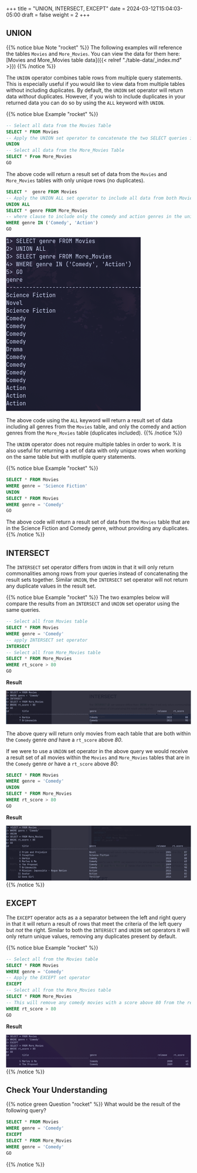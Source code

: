 +++
title = "UNION, INTERSECT, EXCEPT"
date = 2024-03-12T15:04:03-05:00
draft = false
weight = 2
+++

## UNION

{{% notice blue Note "rocket" %}}
The following examples will reference the tables `Movies` and `More_Movies`. You can view the data for them here: [Movies and More_Movies table data]({{< relref "./table-data/_index.md" >}})
{{% /notice %}}

The `UNION` operator combines table rows from multiple query statements. This is especially useful if you would like to view data from multiple tables without including duplicates. By default, the `UNION` set operator will return data *without* duplicates. However, if you wish to include duplicates in your returned data you can do so by using the `ALL` keyword with `UNION`.

{{% notice blue Example "rocket" %}}
```sql
-- Select all data from the Movies Table
SELECT * FROM Movies
-- Apply the UNION set operator to concatenate the two SELECT queries into a single result
UNION
-- Select all data from the More_Movies Table
SELECT * From More_Movies
GO
```

The above code will return a result set of data from the `Movies` and `More_Movies` tables with only unique rows (no duplicates).

```sql
SELECT *  genre FROM Movies
-- Apply the UNION ALL set operator to include all data from both Movies and More_Movies tables
UNION ALL
SELECT * genre FROM More_Movies
-- where clause to include only the comedy and action genres in the union
WHERE genre IN ('Comedy', 'Action')
GO
```

![UNION query to return ALL genres from the Movies table, but only the comedy and action genres from the More_Movies table](pictures/union-all.png?classes=border)

The above code using the `ALL` keyword will return a result set of data including all genres from the `Movies` table, and only the comedy and action genres from the `More_Movies` table (duplicates included).
{{% /notice %}}

The `UNION` operator does not require multiple tables in order to work. It is also useful for returning a set of data with only unique rows when working on the same table but with mutliple query statements.

{{% notice blue Example "rocket" %}}
```sql
SELECT * FROM Movies
WHERE genre = 'Science Fiction'
UNION
SELECT * FROM Movies
WHERE genre = 'Comedy'
GO
```

The above code will return a result set of data from the `Movies` table that are in the Science Fiction and Comedy genre, without providing any duplicates.
{{% /notice %}}

## INTERSECT

The `INTERSECT` set operator differs from `UNION` in that it will only return commonalities among rows from your queries instead of concatenating the result sets together. Similar `UNION`, the `INTERSECT` set operator will not return any duplicate values in the result set.

{{% notice blue Example "rocket" %}}
The two examples below will compare the results from an `INTERSECT` and `UNION` set operator using the same queries.

```sql
-- Select all from Movies table
SELECT * FROM Movies
WHERE genre = 'Comedy'
-- apply INTERSECT set operator
INTERSECT
-- Select all from More_Movies table
SELECT * FROM More_Movies
WHERE rt_score > 80
GO
```

**Result**

![Result set returned from running an INTERSECT query against the movies and more_movies tables](pictures/intersect-example.png?classes=border)

The above query will return only movies from each table that are both within the `Comedy` genre *and* have a `rt_score` above *80*.

If we were to use a `UNION` set operator in the above query we would receive a result set of all movies within the  `Movies` and `More_Movies` tables that are in the `Comedy` genre *or* have a `rt_score` above *80*:

```sql
SELECT * FROM Movies
WHERE genre = 'Comedy'
UNION
SELECT * FROM More_Movies
WHERE rt_score > 80
GO
```

**Result**

![Result set returned from running a UNION set operator with the same queries as the above INTERSECT query](pictures/intersect-union-compare.png?classes=border)
{{% /notice %}}

## EXCEPT

The `EXCEPT` operator acts as a a separator between the left and right query in that it will return a result of rows that meet the criteria of the left query but *not* the right. Similar to both the `INTERSECT` and `UNION` set operators it will only return unique values, removing any duplicates present by default.

{{% notice blue Example "rocket" %}}
```sql
-- Select all from the Movies table
SELECT * FROM Movies
WHERE genre = 'Comedy'
-- Apply the EXCEPT set operator
EXCEPT
-- Select all from the More_Movies table
SELECT * FROM More_Movies
-- This will remove any comedy movies with a score above 80 from the result
WHERE rt_score > 80
GO
```

**Result**

![Query run using the EXCEPT set operator on the Movies and More_Movies tables](pictures/except-example.png?classes=border)
{{% /notice %}}

## Check Your Understanding

{{% notice green Question "rocket" %}}
What would be the result of the following query?

```sql
SELECT * FROM Movies
WHERE genre = 'Comedy'
EXCEPT
SELECT * FROM More_Movies
WHERE genre = 'Comedy'
GO
```
<!-- Solution: No Result -->
{{% /notice %}}